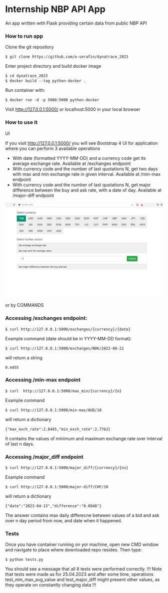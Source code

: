 # Internship NBP API App

An app written with Flask providing certain data from public NBP API 

### How to run app

Clone the git repository
```
$ git clone https://github.com/o-serafin/dynatrace_2023
```
Enter project directory and build docker image
```
$ cd dynatrace_2023
$ docker build --tag python-docker . 
```
Run container with:
```
$ docker run -d -p 5000:5000 python-docker
```
Visit http://127.0.0.1:5000/ or localhost:5000 in your local browser

### How to use it

UI

If you visit http://127.0.0.1:5000/ you will see Bootstrap 4 UI for application where you can perform 3 available operations

 - With date (formatted YYYY-MM-DD) and a currency code get its average exchange rate. Available at /exchanges endpoint
 - With currency code and the number of last quotations N, get two days with max and min exchange rate in given interval. Available at /min-max endpoint
 - With currency code and the number of last quotations N, get major difference between the buy and ask rate, with a date of day. Available at /major-diff endpoint

<img src="static/ui.PNG" alt="Alt text" title="Optional title">

or by COMMANDS

### Accessing /exchanges endpoint:
```
$ curl http://127.0.0.1:5000/exchanges/{currency}/{date}
```
Example command (date should be in YYYY-MM-DD format):
```
$ curl http://127.0.0.1:5000/exchanges/NOK/2022-06-22
```
will return a string
```
0.4455
```

### Accessing /min-max endpoint
```
$ curl  http://127.0.0.1:5000/max_min/{currency}/{n}
```
Example command
```
$ curl http://127.0.0.1:5000/min-max/AUD/10
```
will return a dictionary
```
{"max_exch_rate":2.8445,"min_exch_rate":2.7762}
```

It contains the values of minimum and maximum exchange rate over interval of last n days.

### Accessing /major_diff endpoint

```
$ curl http://127.0.0.1:5000/major_diff/{currency}/{ns}
```
Example command
```
$ curl http://127.0.0.1:5000/major-diff/CHF/10
```
will return a dictionary
```
{"date":"2023-04-13","difference":"0.0948"}
```

The answer contains max daily differecne between values of a bid and ask over n day period from now, and date when it happened.

### Tests

Once you have container running on yor machine, open new CMD window and navigate to place where downloaded repo resides.
Then type:
```
$ python tests.py
```
You should see a message that all 8 tests were performed correctly. 
!!! Note that tests were made as for 25.04.2023 and after some time, operations 
test_min_max_avg_value and test_major_diff might present other values, as they operate on constantly changing data !!!

